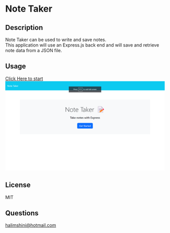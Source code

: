 # Note Taker

## Description
 Note Taker  can be used to write and save notes. <br>
 This application will use an Express.js back end and will save and retrieve note data from a JSON file.

## Usage 
[Click Here to start](https://watch.screencastify.com/v/m0oWvfFzEGHP4qA3XBk5)<br>
![note taker](./Assets/img-1.png)<br>

## License
MIT
## Questions
halimshini@hotmail.com
